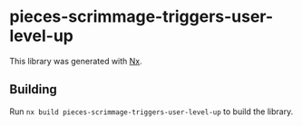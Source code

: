 # pieces-scrimmage-triggers-user-level-up

This library was generated with [Nx](https://nx.dev).

## Building

Run `nx build pieces-scrimmage-triggers-user-level-up` to build the library.

